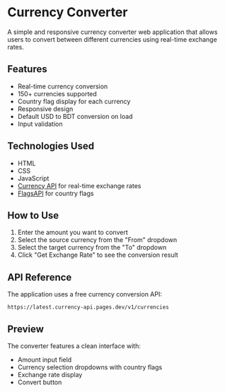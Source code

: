 # Currency Converter

A simple and responsive currency converter web application that allows users to convert between different currencies using real-time exchange rates.

## Features

- Real-time currency conversion
- 150+ currencies supported
- Country flag display for each currency
- Responsive design
- Default USD to BDT conversion on load
- Input validation

## Technologies Used

- HTML
- CSS
- JavaScript
- [Currency API](https://latest.currency-api.pages.dev/v1/currencies) for real-time exchange rates
- [FlagsAPI](https://flagsapi.com) for country flags

## How to Use

1. Enter the amount you want to convert
2. Select the source currency from the "From" dropdown
3. Select the target currency from the "To" dropdown
4. Click "Get Exchange Rate" to see the conversion result

## API Reference

The application uses a free currency conversion API:
```
https://latest.currency-api.pages.dev/v1/currencies
```

## Preview

The converter features a clean interface with:
- Amount input field
- Currency selection dropdowns with country flags
- Exchange rate display
- Convert button
